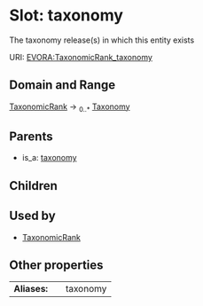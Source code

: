 
# Slot: taxonomy

The taxonomy release(s) in which this entity exists

URI: [EVORA:TaxonomicRank_taxonomy](https://evora-project.eu/TaxonomicRank_taxonomy)


## Domain and Range

[TaxonomicRank](TaxonomicRank.md) &#8594;  <sub>0..\*</sub> [Taxonomy](Taxonomy.md)

## Parents

 *  is_a: [taxonomy](taxonomy.md)

## Children


## Used by

 * [TaxonomicRank](TaxonomicRank.md)

## Other properties

|  |  |  |
| --- | --- | --- |
| **Aliases:** | | taxonomy |